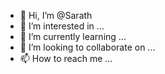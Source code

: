 - 👋 Hi, I’m @Sarath
- 👀 I’m interested in ...
- 🌱 I’m currently learning ...
- 💞️ I’m looking to collaborate on ...
- 📫 How to reach me ...

<!---
sarath/sarath is a ✨ special ✨ repository because its `README.md` (this file) appears on your GitHub profile.
You can click the Preview link to take a look at your changes.
--->

